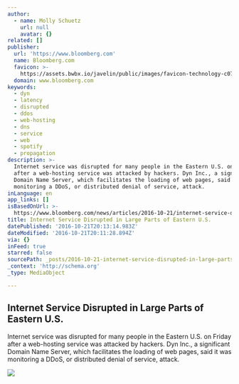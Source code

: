 ```yaml
---
author:
  - name: Molly Schuetz
    url: null
    avatar: {}
related: []
publisher:
  url: 'https://www.bloomberg.com'
  name: Bloomberg.com
  favicon: >-
    https://assets.bwbx.io/javelin/public/images/favicon-technology-c079867d2c.png
  domain: www.bloomberg.com
keywords:
  - dyn
  - latency
  - disrupted
  - ddos
  - web-hosting
  - dns
  - service
  - web
  - spotify
  - propagation
description: >-
  Internet service was disrupted for many people in the Eastern U.S. on Friday
  after a web-hosting service was attacked by hackers. Dyn Inc., a significant
  Domain Name Server, which facilitates the loading of web pages, said it was
  monitoring a DDoS, or distributed denial of service, attack.
inLanguage: en
app_links: []
isBasedOnUrl: >-
  https://www.bloomberg.com/news/articles/2016-10-21/internet-service-disrupted-in-large-parts-of-eastern-u-s
title: Internet Service Disrupted in Large Parts of Eastern U.S.
datePublished: '2016-10-21T20:13:14.983Z'
dateModified: '2016-10-21T20:11:28.894Z'
via: {}
inFeed: true
starred: false
sourcePath: _posts/2016-10-21-internet-service-disrupted-in-large-parts-of-eastern-us.md
_context: 'http://schema.org'
_type: MediaObject

---
```

<article style=""><h1>Internet Service Disrupted in Large Parts of Eastern U.S.</h1><p>Internet service was disrupted for many people in the Eastern U.S. on Friday after a web-hosting service was attacked by hackers. Dyn Inc., a significant Domain Name Server, which facilitates the loading of web pages, said it was monitoring a DDoS, or distributed denial of service, attack.</p><img src="https://assets.bwbx.io/images/users/iqjWHBFdfxIU/iGgJ0b6rPRyE/v0/-1x-1.jpg" /></article>